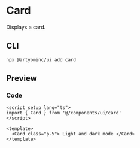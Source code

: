 # Card

Displays a card.

## CLI

```sh
npx @artyominc/ui add card
```

## Preview

<ClientOnly>
  <div class="bg-neutral-100 p-3 rounded-lg dark:bg-transparent">
    <ExampleOfCard/>
  </div>
</ClientOnly>

### Code

```vue
<script setup lang="ts">
import { Card } from '@/components/ui/card'
</script>

<template>
  <Card class="p-5"> Light and dark mode </Card>
</template>
```
